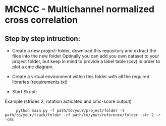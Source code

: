# MCNCC - Multichannel normalized cross correlation

## Step by step intruction:

- Create a new project-folder, download this repository and extract the files into the new folder
Optinally you can add you own dataset to your project folder, but keep in mind to provide a label table (csv) in order to plot a cmc diagram.

- Create a virtual environment within this folder with all the required libraries (requirements.txt)

- Start Skript:

Example (strides 2, rotation acticated and cmc-score output)

```
     python main.py -f path/to/your/project/folder -t path/to/your/track/folder -rf path/to/your/reference/folder -str 2 -r -cmc
```
